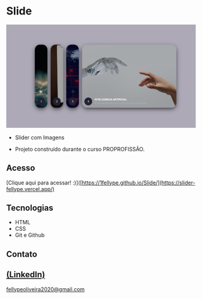 # Slide

 ![preview](./.github/preview.png)
 
 - Slider com Imagens

 - Projeto construído durante o curso PROPROFISSÃO.

## Acesso
 [Clique aqui para acessar! :)]([https://1fellype.github.io/Slide/](https://slider-fellype.vercel.app/)

## Tecnologias

- HTML
- CSS
- Git e Github

## Contato
[(LinkedIn)](https://www.linkedin.com/in/fellype-oliveira-920699230/)
-----
fellypeoliveira2020@gmail.com

